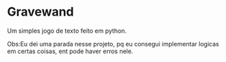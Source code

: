 # Gravewand
Um simples jogo de texto feito em python.





Obs:Eu dei uma parada nesse projeto, pq eu consegui implementar logicas em certas coisas, ent pode haver erros nele.
